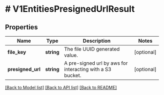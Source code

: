# # V1EntitiesPresignedUrlResult

## Properties

Name | Type | Description | Notes
------------ | ------------- | ------------- | -------------
**file_key** | **string** | The file UUID generated value. | [optional]
**presigned_url** | **string** | A pre-signed url by aws for interacting with a S3 bucket. | [optional]

[[Back to Model list]](../../README.md#models) [[Back to API list]](../../README.md#endpoints) [[Back to README]](../../README.md)
